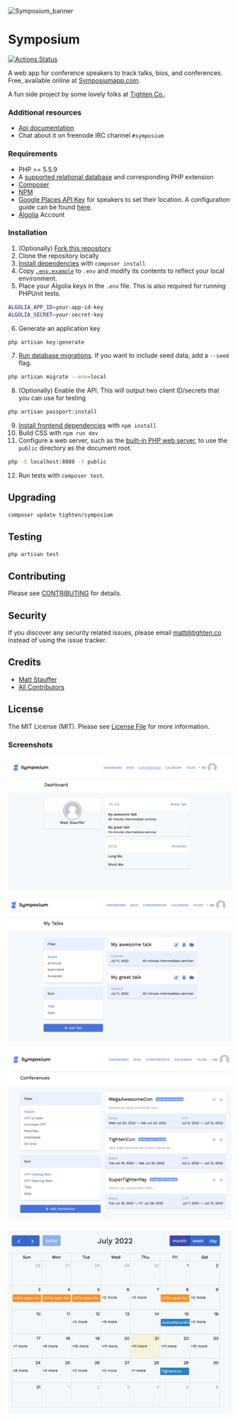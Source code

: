 ![Symposium_banner](https://raw.githubusercontent.com/tighten/symposium/develop/symposium-banner.png)
# Symposium
[![Actions Status](https://img.shields.io/github/actions/workflow/status/tighten/symposium/test.yml)](https://github.com/tighten/symposium/actions)

A web app for conference speakers to track talks, bios, and conferences. Free, available online at [Symposiumapp.com](http://symposiumapp.com/).

A fun side project by some lovely folks at [Tighten Co.](http://tighten.co/).

### Additional resources

* [Api documentation](doc/api.md)
* Chat about it on freenode IRC channel `#symposium`

### Requirements

* PHP >= 5.5.9
* A [supported relational database](http://laravel.com/docs/5.1/database#introduction) and corresponding PHP extension
* [Composer](https://getcomposer.org/download/)
* [NPM](https://nodejs.org/)
* [Google Places API Key](https://developers.google.com/places/web-service/get-api-key) for speakers to set their location. A configuration guide can be found [here](/google-guide.md).
* [Algolia](https://www.algolia.com/) Account

### Installation

1. (Optionally) [Fork this repository](https://help.github.com/articles/fork-a-repo/)
2. Clone the repository locally
3. [Install dependencies](https://getcomposer.org/doc/01-basic-usage.md#installing-dependencies) with `composer install`
4. Copy [`.env.example`](https://github.com/tighten/symposium/blob/master/.env.example) to `.env` and modify its contents to reflect your local environment.
5. Place your Algolia keys in the `.env` file. This is also required for running PHPUnit tests.
	
```bash
ALGOLIA_APP_ID=your-app-id-key
ALGOLIA_SECRET=your-secret-key
```
    
6. Generate an application key 

```bash 
php artisan key:generate
```
    
7. [Run database migrations](http://laravel.com/docs/5.1/migrations#running-migrations). If you want to include seed data, add a `--seed` flag.

```bash
php artisan migrate --env=local
```
    
8. (Optionally) Enable the API. This will output two client ID/secrets that you can use for testing

```bash
php artisan passport:install
```
    
9. [Install frontend dependencies](https://docs.npmjs.com/cli/install) with `npm install`
10. Build CSS with `npm run dev`
11. Configure a web server, such as the [built-in PHP web server](http://php.net/manual/en/features.commandline.webserver.php), to use the `public` directory as the document root.

```bash
php -S localhost:8080 -t public
```

12. Run tests with `composer test`.

## Upgrading

```bash
composer update tighten/symposium
```

## Testing

```bash
php artisan test
```

## Contributing
Please see [CONTRIBUTING](CONTRIBUTING.md) for details.

## Security
If you discover any security related issues, please email matt@tighten.co instead of using the issue tracker.

## Credits
- [Matt Stauffer](https://github.com/mattstauffer)
- [All Contributors](https://github.com/tighten/symposium/graphs/contributors)

## License

The MIT License (MIT). Please see [License File](LICENSE.md) for more information.

### Screenshots

![screenshot of dashboard page](/.github/screenshots/symposium-dashboard.png)

![screenshot of talks page](/.github/screenshots/talks-page.png)

![screenshot of conference page](/.github/screenshots/conference-list.png)   

![screenshot of calendar page](/.github/screenshots/symposium-calendar.png)   
